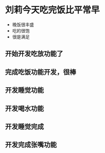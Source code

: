 # 刘莉今天吃完饭比平常早
 + 晚饭很丰盛
 + 吃的很饱
 + 很是满足
 ## 开始开发吃放功能了
 ## 完成吃饭功能开发，很棒
 ## 开发睡觉功能
 ## 开发喝水功能
 ## 开发睡觉完成

 ## 开发完成张嘴功能